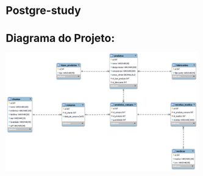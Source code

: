 # Postgre-study

<h1>Diagrama do Projeto:</h1>
<img src="https://github.com/EstevaoSiqui/SQL-Project-for-Study-/blob/main/project_diagram.png">

